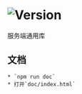 # ![Version](https://img.shields.io/badge/version-14.212.73-green.svg)

服务端通用库

## 文档
    * `npm run doc`
    * 打开`doc/index.html`